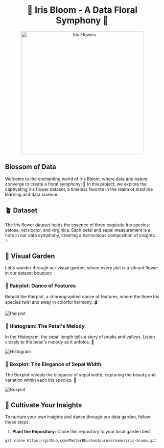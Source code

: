 <h1 align="center">🌼 Iris Bloom - A Data Floral Symphony 🌸</h1>

<p align="center">
  <img src="[[![Uploading image.png…]()](https://th.bing.com/th/id/R.0fd0c4bafcf3c1ebcfb1b417ec2d0a24?rik=ZhUtMghBT9yMqw&riu=http%3a%2f%2fwww.onthegreenfarms.com%2fwp-content%2fuploads%2f2011%2f04%2firis-flower.jpg&ehk=FQlpRQP%2bffT%2fTSOXMXCGPnIElz9F5BHSe%2bPZCv6GPA0%3d&risl=&pid=ImgRaw&r=0)
)" alt="Iris Flowers" width="400">
</p>

## Blossom of Data

Welcome to the enchanting world of Iris Bloom, where data and nature converge to create a floral symphony! 🌼 In this project, we explore the captivating Iris flower dataset, a timeless favorite in the realm of machine learning and data science.

## 🪴 Dataset

The Iris flower dataset holds the essence of three exquisite Iris species: setosa, versicolor, and virginica. Each petal and sepal measurement is a note in our data symphony, creating a harmonious composition of insights. 🎶

## 📸 Visual Garden

Let's wander through our visual garden, where every plot is a vibrant flower in our dataset bouquet:

### 🌷 Pairplot: Dance of Features

Behold the Pairplot, a choreographed dance of features, where the three Iris species twirl and sway in colorful harmony. 🩰

![Pairplot](insert_pairplot_image_link_here)

### 🌻 Histogram: The Petal's Melody

In the Histogram, the sepal length tells a story of peaks and valleys. Listen closely to the petal's melody as it unfolds. 🎵

![Histogram](insert_histogram_image_link_here)

### 🌹 Boxplot: The Elegance of Sepal Width

The Boxplot reveals the elegance of sepal width, capturing the beauty and variation within each Iris species. 💃

![Boxplot](insert_boxplot_image_link_here)

## 🌱 Cultivate Your Insights

To nurture your own insights and dance through our data garden, follow these steps:

1. **Plant the Repository:** Clone this repository to your local garden bed.

```bash
git clone https://github.com/MasterBhushan1ourusername/iris-bloom.git
